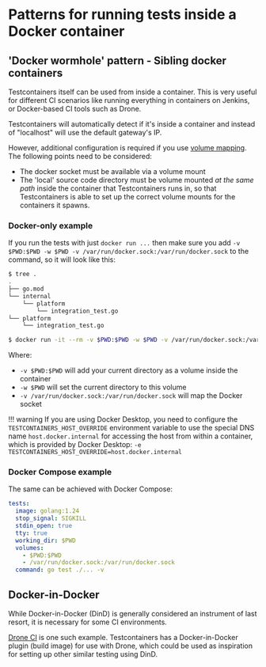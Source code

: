 # Patterns for running tests inside a Docker container

## 'Docker wormhole' pattern - Sibling docker containers

Testcontainers itself can be used from inside a container.
This is very useful for different CI scenarios like running everything in containers on Jenkins, or Docker-based CI tools such as Drone.

Testcontainers will automatically detect if it's inside a container and instead of "localhost" will use the default gateway's IP.

However, additional configuration is required if you use [volume mapping](../../features/files_and_mounts.md#volume-mapping). The following points need to be considered:

* The docker socket must be available via a volume mount
* The 'local' source code directory must be volume mounted *at the same path* inside the container that Testcontainers runs in, so that Testcontainers is able to set up the correct volume mounts for the containers it spawns.

### Docker-only example
If you run the tests with just `docker run ...` then make sure you add `-v $PWD:$PWD -w $PWD -v /var/run/docker.sock:/var/run/docker.sock` to the command, so it will look like this:
```bash
$ tree .
.
├── go.mod
└── internal
    └── platform
        └── integration_test.go
└── platform
    └── integration_test.go

$ docker run -it --rm -v $PWD:$PWD -w $PWD -v /var/run/docker.sock:/var/run/docker.sock golang:1.24 go test ./... -v
```

Where:

* `-v $PWD:$PWD` will add your current directory as a volume inside the container
* `-w $PWD` will set the current directory to this volume
* `-v /var/run/docker.sock:/var/run/docker.sock` will map the Docker socket


!!! warning
    If you are using Docker Desktop, you need to configure the `TESTCONTAINERS_HOST_OVERRIDE` environment variable to use the special DNS name
    `host.docker.internal` for accessing the host from within a container, which is provided by Docker Desktop:
    `-e TESTCONTAINERS_HOST_OVERRIDE=host.docker.internal`

### Docker Compose example

The same can be achieved with Docker Compose:

```yaml
tests:
  image: golang:1.24
  stop_signal: SIGKILL
  stdin_open: true
  tty: true
  working_dir: $PWD
  volumes:
    - $PWD:$PWD
    - /var/run/docker.sock:/var/run/docker.sock
  command: go test ./... -v
```

## Docker-in-Docker

While Docker-in-Docker (DinD) is generally considered an instrument of last resort, it is necessary for some CI environments.

[Drone CI](./drone.md) is one such example. Testcontainers has a Docker-in-Docker plugin (build image) for use with Drone,
which could be used as inspiration for setting up other similar testing using DinD.
